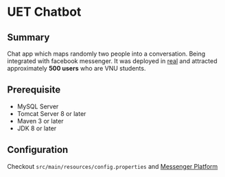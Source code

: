 # UET Chatbot

Summary
-------
Chat app which maps randomly two people into a conversation. Being integrated with facebook messenger.
It was deployed in [real](https://www.facebook.com/uetchatbot) and attracted approximately **500 users** who are VNU students.

Prerequisite
------------
- MySQL Server
- Tomcat Server 8 or later
- Maven 3 or later
- JDK 8 or later

Configuration
-------------
Checkout `src/main/resources/config.properties` and [Messenger Platform](https://developers.facebook.com/docs/messenger-platform)
